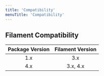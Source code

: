 ```yaml
---
title: 'Compatibility'
menuTitle: 'Compatibility'
---
```


## Filament Compatibility

| Package Version | Filament Version |
|:---------------:|:----------------:|
|      1.x       |       3.x       |
|      4.x       |     3.x, 4.x    |

